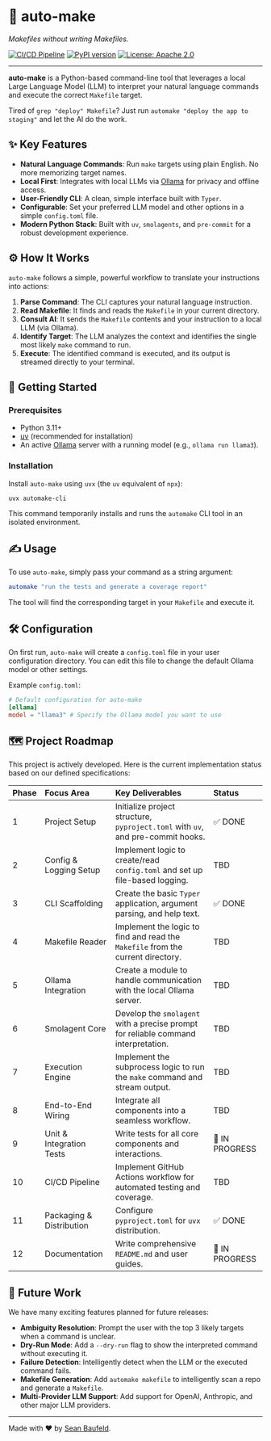 # 🤖 auto-make
*Makefiles without writing Makefiles.*

[![CI/CD Pipeline](https://github.com/seanbaufeld/auto-make/actions/workflows/ci.yml/badge.svg)](https://github.com/seanbaufeld/auto-make/actions/workflows/ci.yml)
[![PyPI version](https://badge.fury.io/py/automake-cli.svg)](https://badge.fury.io/py/automake-cli)
[![License: Apache 2.0](https://img.shields.io/badge/License-Apache%202.0-blue.svg)](https://www.apache.org/licenses/LICENSE-2.0)

---

**auto-make** is a Python-based command-line tool that leverages a local Large Language Model (LLM) to interpret your natural language commands and execute the correct `Makefile` target.

Tired of `grep "deploy" Makefile`? Just run `automake "deploy the app to staging"` and let the AI do the work.

## ✨ Key Features
- **Natural Language Commands**: Run `make` targets using plain English. No more memorizing target names.
- **Local First**: Integrates with local LLMs via [Ollama](https://ollama.ai/) for privacy and offline access.
- **User-Friendly CLI**: A clean, simple interface built with `Typer`.
- **Configurable**: Set your preferred LLM model and other options in a simple `config.toml` file.
- **Modern Python Stack**: Built with `uv`, `smolagents`, and `pre-commit` for a robust development experience.

## ⚙️ How It Works
`auto-make` follows a simple, powerful workflow to translate your instructions into actions:

1.  **Parse Command**: The CLI captures your natural language instruction.
2.  **Read Makefile**: It finds and reads the `Makefile` in your current directory.
3.  **Consult AI**: It sends the `Makefile` contents and your instruction to a local LLM (via Ollama).
4.  **Identify Target**: The LLM analyzes the context and identifies the single most likely `make` command to run.
5.  **Execute**: The identified command is executed, and its output is streamed directly to your terminal.

## 🚀 Getting Started

### Prerequisites
- Python 3.11+
- [uv](https://github.com/astral-sh/uv) (recommended for installation)
- An active [Ollama](https://ollama.ai/) server with a running model (e.g., `ollama run llama3`).

### Installation
Install `auto-make` using `uvx` (the `uv` equivalent of `npx`):
```bash
uvx automake-cli
```
This command temporarily installs and runs the `automake` CLI tool in an isolated environment.

## ✍️ Usage
To use `auto-make`, simply pass your command as a string argument:

```bash
automake "run the tests and generate a coverage report"
```

The tool will find the corresponding target in your `Makefile` and execute it.

## 🛠️ Configuration
On first run, `auto-make` will create a `config.toml` file in your user configuration directory. You can edit this file to change the default Ollama model or other settings.

Example `config.toml`:
```toml
# Default configuration for auto-make
[ollama]
model = "llama3" # Specify the Ollama model you want to use
```

## 🗺️ Project Roadmap
This project is actively developed. Here is the current implementation status based on our defined specifications:

| Phase | Focus Area | Key Deliverables | Status |
| :--- | :--- | :--- | :--- |
| 1 | Project Setup | Initialize project structure, `pyproject.toml` with `uv`, and pre-commit hooks. | ✅ DONE |
| 2 | Config & Logging Setup | Implement logic to create/read `config.toml` and set up file-based logging. | TBD |
| 3 | CLI Scaffolding | Create the basic `Typer` application, argument parsing, and help text. | ✅ DONE |
| 4 | Makefile Reader | Implement the logic to find and read the `Makefile` from the current directory. | TBD |
| 5 | Ollama Integration | Create a module to handle communication with the local Ollama server. | TBD |
| 6 | Smolagent Core | Develop the `smolagent` with a precise prompt for reliable command interpretation. | TBD |
| 7 | Execution Engine | Implement the subprocess logic to run the `make` command and stream output. | TBD |
| 8 | End-to-End Wiring | Integrate all components into a seamless workflow. | TBD |
| 9 | Unit & Integration Tests | Write tests for all core components and interactions. | 🔄 IN PROGRESS |
| 10 | CI/CD Pipeline | Implement GitHub Actions workflow for automated testing and coverage. | TBD |
| 11 | Packaging & Distribution | Configure `pyproject.toml` for `uvx` distribution. | ✅ DONE |
| 12 | Documentation | Write comprehensive `README.md` and user guides. | 🔄 IN PROGRESS |

## 🔮 Future Work
We have many exciting features planned for future releases:

- **Ambiguity Resolution**: Prompt the user with the top 3 likely targets when a command is unclear.
- **Dry-Run Mode**: Add a `--dry-run` flag to show the interpreted command without executing it.
- **Failure Detection**: Intelligently detect when the LLM or the executed command fails.
- **Makefile Generation**: Add `automake makefile` to intelligently scan a repo and generate a `Makefile`.
- **Multi-Provider LLM Support**: Add support for OpenAI, Anthropic, and other major LLM providers.

---

Made with ❤️ by [Sean Baufeld](https://github.com/seanbaufeld).
